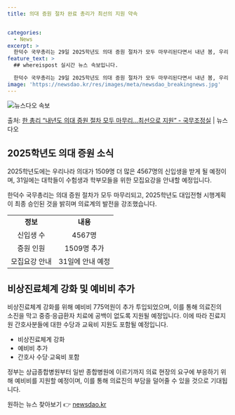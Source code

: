 ```yaml
---
title: 의대 증원 절차 완료 총리가 최선의 지원 약속


categories:
  - News
excerpt: >
  한덕수 국무총리는 29일 2025학년도 의대 증원 절차가 모두 마무리된다면서 내년 봄, 우리나라 의대들은 올…
feature_text: >
  ## whereispost 실시간 뉴스 속보입니다.

  한덕수 국무총리는 29일 2025학년도 의대 증원 절차가 모두 마무리된다면서 내년 봄, 우리나라 의대들은 올…
image: 'https://newsdao.kr/res/images/meta/newsdao_breakingnews.jpg'
---
```


![뉴스다오 속보](https://newsdao.kr/res/images/meta/newsdao_breakingnews.jpg)

<p>출처: <a href="https://newsdao.kr/3945" rel="dofollow">한 총리 “내년도 의대 증원 절차 모두 마무리…최선으로 지원”   - 국무조정실</a> | 뉴스다오</p>

<h2 data-ke-size="size26">2025학년도 의대 증원 소식</h2>
<p data-ke-size="size16">2025학년도에는 우리나라 의대가 1509명 더 많은 4567명의 신입생을 받게 될 예정이며, 31일에는 대학들이 수험생과 학부모들을 위한 모집요강을 안내할 예정입니다.</p>
<p data-ke-size="size16">한덕수 국무총리는 의대 증원 절차가 모두 마무리되고, 2025학년도 대입전형 시행계획이 최종 승인된 것을 밝히며 의료계의 발전을 강조했습니다.</p>
<table>
  <tbody>
    <tr>
      <td style="text-align: center; height: 17px;"><b>정보</b></td>
      <td style="text-align: center; height: 17px;"><b>내용</b></td>
    </tr>
    <tr>
      <td style="text-align: center; height: 17px;">신입생 수</td>
      <td style="text-align: center; height: 17px;">4567명</td>
    </tr>
    <tr>
      <td style="text-align: center; height: 17px;">증원 인원</td>
      <td style="text-align: center; height: 17px;">1509명 추가</td>
    </tr>
    <tr>
      <td style="text-align: center; height: 17px;">모집요강 안내</td>
      <td style="text-align: center; height: 17px;">31일에 안내 예정</td>
    </tr>
  </tbody>
</table>

<h2 data-ke-size="size26">비상진료체계 강화 및 예비비 추가</h2>
<p data-ke-size="size16">비상진료체계 강화를 위해 예비비 775억원이 추가 투입되었으며, 이를 통해 의료진의 소진을 막고 중증·응급환자 치료에 공백이 없도록 지원될 예정입니다. 이에 따라 진료지원 간호사분들에 대한 수당과 교육비 지원도 포함될 예정입니다.</p>
<ul>
  <li>비상진료체계 강화</li>
  <li>예비비 추가</li>
  <li>간호사 수당·교육비 포함</li>
</ul>
<p data-ke-size="size16">정부는 상급종합병원부터 일반 종합병원에 이르기까지 의료 현장의 요구에 부응하기 위해 예비비를 지원할 예정이며, 이를 통해 의료진의 부담을 덜어줄 수 있을 것으로 기대됩니다.</p>
 

원하는 뉴스 찾아보기 👉 <a href="https://newsdao.kr" rel="dofollow">newsdao.kr</a>


